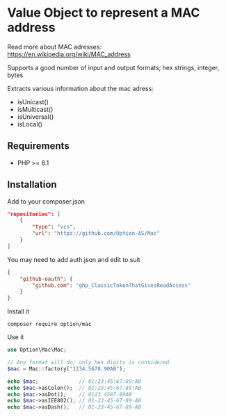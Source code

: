 # Value Object to represent a MAC address

Read more about MAC adresses: https://en.wikipedia.org/wiki/MAC_address

Supports a good number of input and output formats; hex strings, integer, bytes

Extracts various information about the mac adress:
* isUnicast()
* isMulticast()
* isUniversal()
* isLocal()

## Requirements

- PHP >= 8.1

## Installation

Add to your composer.json

```json
"repositories": [
    {
        "type": "vcs",
        "url": "https://github.com/Option-AS/Mac"
    }
]
```

You may need to add auth.json and edit to suit

```json
{
    "github-oauth": {
        "github.com": "ghp_ClassicTokenThatGivesReadAccess"
    }
}
```

Install it

```
composer require option/mac
```

Use it

```php
use Option\Mac\Mac;

// Any format will do; only hex digits is considered
$mac = Mac::factory("1234.5678.90AB");

echo $mac;             // 01:23:45:67:89:AB
echo $mac->asColon();  // 01:23:45:67:89:AB
echo $mac->asDot();    // 0123.4567.89AB
echo $mac->asIEE802(); // 01-23-45-67-89-AB
echo $mac->asDash();   // 01-23-45-67-89-AB
```
